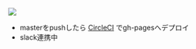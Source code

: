 ![](https://circleci.com/gh/gosyujin/be-side.svg?style=shield&circle-token=23509828f17c2717bb5f6884435787a50884964e)

- masterをpushしたら [CircleCI](https://circleci.com/gh/gosyujin/be-side/tree/master) でgh-pagesへデプロイ
- slack連携中
